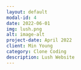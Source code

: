 ```yaml
---
layout: default
modal-id: 4
date: 2022-06-01
img: lush.png
alt: image-alt
project-date: April 2022
client: Min Young
category: Clone Coding
description: Lush Website
---
```

